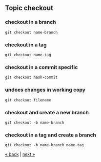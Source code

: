 ## Topic checkout

### checkout in a branch
    git checkout name-branch
### checkout in a tag
    git checkout name-tag
### checkout in a commit specific
    git checkout hash-commit
### undoes changes in working copy
    git checkout filename
### checkout and create a new branch
    git checkout -b name-branch
### checkout in a tag and create a branch
    git checkout -b name-branch name-tag
    
[&laquo; back](https://github.com/MRCardoso/git-code/blob/master/topics/branch.md) |
[next &raquo;](https://github.com/MRCardoso/git-code/blob/master/topics/tag.md)
